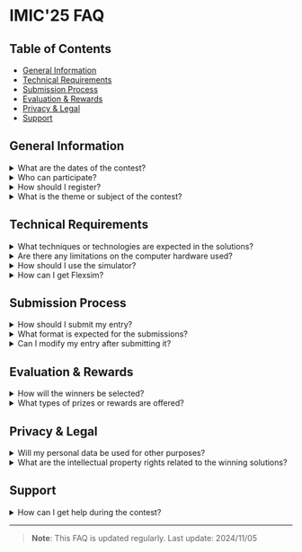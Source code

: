 # IMIC'25 FAQ

## Table of Contents
- [General Information](#general-information)
- [Technical Requirements](#technical-requirements)
- [Submission Process](#submission-process)
- [Evaluation & Rewards](#evaluation--rewards)
- [Privacy & Legal](#privacy--legal)
- [Support](#support)

## General Information
<details>
<summary>What are the dates of the contest?</summary>
  
* Registration and team formation : asap, before May 2025
* Submission of your proposal : end of July 2025
* Annoucements of winners : next SOHOMA edition, september 2025
</details>

<details>
<summary>Who can participate?</summary>
  
* Teams can include both students and faculty researchers
* No limitation on team size
* No specific degree or academic level required
* Open to any combination of students and researchers
</details>

<details>
<summary>How should I register?</summary>

The registration form is available [here](https://forms.office.com/e/FapnDQsVvv).
</details>

<details>
<summary>What is the theme or subject of the contest?</summary>

The contest description cand be found [here](2025_edition/The_Flexibac_Problem.md)

</details>

## Technical Requirements
<details>
<summary>What techniques or technologies are expected in the solutions?</summary>

The IMC'25 is opened to any type of computer-assisted solutions. Accepted technologies include *but are not limited to*:
- Operational Research
- Simulation
- Multi-Agent Systems
- Deep learning
</details>

<details>
<summary>Are there any limitations on the computer hardware used?</summary>
IMIC constestants are free to use the hardware and software solutions they prefer.
</details>

<details>
  
<summary>How should I use the simulator?</summary>
  The simulator package can be found here *(/!\ lien à mettre /!\)*
  The package is composed of 4 files :
  * The file *.fsm is the Flexsim simulation model of the flexibac problem. T
  * 4 files *.dat, whose specifications and usages is detailed in the problem presentation.

  The procedure to launch the simulator is the following :
  
  1. Open the simulation model. o open it, you'll need to download and install Flexsim version 24.0 or higher. Refer to the question [How can I get Flexsim?](#Flexsim-intallation) for more info.
  2. Once opened, you'll need to launch the flexsim model. If you don't know how to do it, we recommend you to make at least the beginner tutorials available when launching Flexsim.
  3.  When you start the program, four windows will pop up one after the other, asking you to pick four *.dat files. You can tell which file to choose by looking at the window title (top left) or the file type (bottom right). see the figure below for a graphic explanation.
  ![image](https://github.com/user-attachments/assets/9340bb51-f6c5-40f8-99d2-629d487be156)
  4. The simulation should then be working properly.
</details>

<details>
<summary id="Flexsim-intallation">How can I get Flexsim?</summary>
 To get the installer for free, please go on the [Flexsim website](https://www.flexsim.com) and choose "Try for free". Follow the instructions to get the Flexsim version adapted to your computer operating system.
</details>

## Submission Process
<details>
<summary>How should I submit my entry?</summary>

Step-by-step submission process:
1. Prepare a paper describing the method used to determine your solution. This paper should respect the SOHOMA format.
2. Add the files BoxTransfer.dat and CartTransfer.dat, which are the two files of your solution, in a *.zip archive.
3. Send this archive to theIMIC organization commitee [contact@example.com](contact@example.com)
</details>

<details>
<summary>What format is expected for the submissions?</summary>

Accepted formats include:
- Reports
- Code repositories
- Presentations
- [Other format specifications]
</details>

<details>
<summary>Can I modify my entry after submitting it?</summary>

[Modification policy and procedures]
</details>

## Evaluation & Rewards
<details>
<summary>How will the winners be selected?</summary>

The winners will be selected based on quantitative and qualitative criteria :
* Quantitative criteria : maximizing the number of boxes processed by the robot while minimizing the number of carts transfered.
* Qualitative criteria : quality of the article provided, as well as the level of genericity of the proposed solution.
</details>

<details>
<summary>What types of prizes or rewards are offered?</summary>
To be announced.
</details>

## Privacy & Legal
<details>
<summary>Will my personal data be used for other purposes?</summary>

No, your personal data will stay confidential but when announcing the winners' identity.
</details>

<details>
<summary>What are the intellectual property rights related to the winning solutions?</summary>
Contestants should be aware that the best solutions will be archived on our benchmark website. They will keep their IP on but the technical details will be shared via an Open Source license.
</details>

## Support
<details>
<summary>How can I get help during the contest?</summary>

Support channels:
- 📧 Email: [contact@example.com](contact@example.com)
- 💬 Discord: [discord link]
- 🌐 Support portal: [portal link](https://github.com/GIS-S-mart/Benchmark-9-IMIC)
</details>

---

> **Note**: This FAQ is updated regularly. Last update: 2024/11/05
